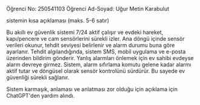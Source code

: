 Öğrenci No: 250541103
Öğrenci Ad-Soyad: Uğur Metin Karabulut

sistemin kısa açıklaması (maks. 5-6 satır)


Bu akıllı ev güvenlik sistemi 7/24 aktif çalışır ve evdeki hareket, kapı/pencere ve cam sensörlerini sürekli izler. 
Ana döngü içinde sensör verileri okunur, tehdit seviyesi belirlenir ve alarm durumu buna göre ayarlanır. 
Tehdit algılandığında, sistem SMS, mobil uygulama ve e-posta üzerinden bildirim gönderir. 
Yanlış alarmları önlemek için ev sahibi evdeyse alarm devreye girmez. 
Sistem, alarm sıfırlama komutu gelene kadar alarmı aktif tutar ve döngüsel olarak sensör kontrolünü sürdürür. 
Bu sayede ev güvenliği sürekli sağlanır.

Sistem karmaşık, anlaması ve anlatması zor olduğu için açıklama için ChatGPT'den yardım alındı.  